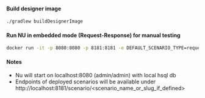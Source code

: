 #### Build designer image
```bash
./gradlew buildDesignerImage
```

#### Run NU in embedded mode (Request-Response) for manual testing
```bash
docker run -it -p 8080:8080 -p 8181:8181 -e DEFAULT_SCENARIO_TYPE=request-response-embedded nussknacker-sample-helper:latest
```

#### Notes
* Nu will start on localhost:8080 (admin/admin) with local hsql db 
* Endpoints of deployed scenarios will be available under http://localhost:8181/scenario/<scenario_name_or_slug_if_defined>
